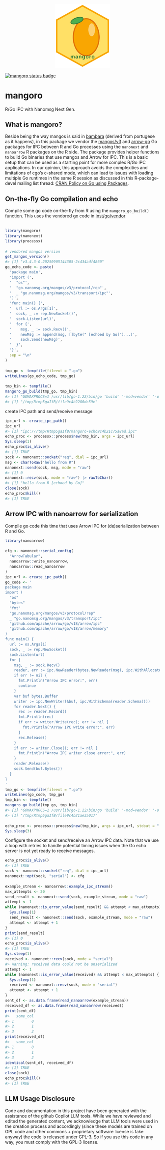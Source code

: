 
<p align="center">
<img src="inst/docs/logo.svg" alt="mangoro hexsticker" width="180"/>
</p>

[![mangoro status
badge](https://sounkou-bioinfo.r-universe.dev/mangoro/badges/version)](https://sounkou-bioinfo.r-universe.dev/mangoro)

# mangoro

R/Go IPC with Nanomsg Next Gen.

## What is mangoro?

Beside being the way mangos is said in
[bambara](https://bm.wikipedia.org/wiki/Mangoro) (derived from portugese
as it happens), in this package we vendor the
[mangos/v3](https://github.com/nanomsg/mangos) and
[arrow-go](https://github.com/apache/arrow-go) Go packages for IPC
between R and Go processes using the `nanonext` and `nanoarrow` R
packages on the R side. The package provides helper functions to build
Go binaries that use mangos and Arrow for IPC. This is a basic setup
that can be used as a starting point for more complex R/Go IPC
applications. In our opinion, this approach avoids the complexities and
limitations of cgo’s c-shared mode, which can lead to issues with
loading multiple Go runtimes in the same R session as discussed in this
R-package-devel mailing list thread: [CRAN Policy on Go using
Packages](https://hypatia.math.ethz.ch/pipermail/r-package-devel/2025q4/012067.html).

## On-the-fly Go compilation and echo

Compile some go code on-the-fly from R using the `mangoro_go_build()`
function. This uses the vendored go code in
[inst/go/vendor](inst/go/vendor)

``` r

library(mangoro)
library(nanonext)
library(processx)

# vendored mangos version
get_mangos_version()
#> [1] "v3.4.3-0.20250905144305-2c434adf4860"
go_echo_code <- paste(
  'package main',
  'import (',
  '  "os"',
  '  "go.nanomsg.org/mangos/v3/protocol/rep"',
  '  _ "go.nanomsg.org/mangos/v3/transport/ipc"',
  ')',
  'func main() {',
  '  url := os.Args[1]',
  '  sock, _ := rep.NewSocket()',
  '  sock.Listen(url)',
  '  for {',
  '    msg, _ := sock.Recv()',
  '    newMsg := append(msg, []byte(" [echoed by Go]")...)',
  '    sock.Send(newMsg)',
  '  }',
  '}',
  sep = "\n"
)

tmp_go <- tempfile(fileext = ".go")
writeLines(go_echo_code, tmp_go)

tmp_bin <- tempfile()
mangoro_go_build(tmp_go, tmp_bin)
#> [1] "GOMAXPROCS=1 /usr/lib/go-1.22/bin/go 'build' '-mod=vendor' '-o' '/tmp/Rtmp5gaIfB/file9c4b2280dc59e' '/tmp/Rtmp5gaIfB/file9c4b23486a461.go'"
#> [1] "/tmp/Rtmp5gaIfB/file9c4b2280dc59e"
```

create IPC path and send/receive message

``` r
ipc_url <- create_ipc_path()
ipc_url
#> [1] "ipc:///tmp/Rtmp5gaIfB/mangoro-echo9c4b21c75a8ad.ipc"
echo_proc <- processx::process$new(tmp_bin, args = ipc_url)
Sys.sleep(1)
echo_proc$is_alive()
#> [1] TRUE
sock <- nanonext::socket("req", dial = ipc_url)
msg <- charToRaw("hello from R")
nanonext::send(sock, msg, mode = "raw")
#> [1] 0
nanonext::recv(sock, mode = "raw") |> rawToChar()
#> [1] "hello from R [echoed by Go]"
close(sock)
echo_proc$kill()
#> [1] TRUE
```

## Arrow IPC with nanoarrow for serialization

Compile go code this time that uses Arrow IPC for (de)serialization
between R and Go.

``` r
library(nanoarrow)

cfg <- nanonext::serial_config(
  "ArrowTabular",
  nanoarrow::write_nanoarrow,
  nanoarrow::read_nanoarrow
)
ipc_url <- create_ipc_path()
go_code <- '
package main
import (
  "os"
  "bytes"
  "fmt"
  "go.nanomsg.org/mangos/v3/protocol/rep"
  _ "go.nanomsg.org/mangos/v3/transport/ipc"
  "github.com/apache/arrow/go/v18/arrow/ipc"
  "github.com/apache/arrow/go/v18/arrow/memory"
)
func main() {
  url := os.Args[1]
  sock, _ := rep.NewSocket()
  sock.Listen(url)
  for {
    msg, _ := sock.Recv()
    reader, err := ipc.NewReader(bytes.NewReader(msg), ipc.WithAllocator(memory.DefaultAllocator))
    if err != nil {
      fmt.Println("Arrow IPC error:", err)
      continue
    }
    var buf bytes.Buffer
    writer := ipc.NewWriter(&buf, ipc.WithSchema(reader.Schema()))
    for reader.Next() {
      rec := reader.Record()
      fmt.Println(rec)
      if err := writer.Write(rec); err != nil {
        fmt.Println("Arrow IPC write error:", err)
      }
      rec.Release()
    }
    if err := writer.Close(); err != nil {
      fmt.Println("Arrow IPC writer close error:", err)
    }
    reader.Release()
    sock.Send(buf.Bytes())
  }
}
'
tmp_go <- tempfile(fileext = ".go")
writeLines(go_code, tmp_go)
tmp_bin <- tempfile()
mangoro_go_build(tmp_go, tmp_bin)
#> [1] "GOMAXPROCS=1 /usr/lib/go-1.22/bin/go 'build' '-mod=vendor' '-o' '/tmp/Rtmp5gaIfB/file9c4b21ae3a017' '/tmp/Rtmp5gaIfB/file9c4b265a29cfb.go'"
#> [1] "/tmp/Rtmp5gaIfB/file9c4b21ae3a017"

echo_proc <- processx::process$new(tmp_bin, args = ipc_url, stdout = "|", stderr = "|"  )
Sys.sleep(3)
```

Configure the socket and send/receive an Arrow IPC data. Note that we
use a loop with retries to handle potential timing issues when the Go
echo server is not yet ready to receive messages.

``` r
echo_proc$is_alive()
#> [1] TRUE
sock <- nanonext::socket("req", dial = ipc_url)
nanonext::opt(sock, "serial") <- cfg

example_stream <- nanoarrow::example_ipc_stream()
max_attempts <- 20
send_result <- nanonext::send(sock, example_stream, mode = "raw")
attempt <- 1
while (nanonext::is_error_value(send_result) && attempt < max_attempts) {
  Sys.sleep(1)
  send_result <- nanonext::send(sock, example_stream, mode = "raw")
  attempt <- attempt + 1
}
print(send_result)
#> [1] 0
echo_proc$is_alive()
#> [1] TRUE
Sys.sleep(1)
received <- nanonext::recv(sock, mode = "serial")
#> Warning: received data could not be unserialized
attempt <- 1
while (nanonext::is_error_value(received) && attempt < max_attempts) {
  Sys.sleep(1)
  received <- nanonext::recv(sock, mode = "serial")
  attempt <- attempt + 1
}
sent_df <- as.data.frame(read_nanoarrow(example_stream))
received_df <- as.data.frame(read_nanoarrow(received))
print(sent_df)
#>   some_col
#> 1        0
#> 2        1
#> 3        2
print(received_df)
#>   some_col
#> 1        0
#> 2        1
#> 3        2
identical(sent_df, received_df)
#> [1] TRUE
close(sock)
echo_proc$kill()
#> [1] TRUE
```

## LLM Usage Disclosure

Code and documentation in this project have been generated with the
assistance of the github Copilot LLM tools. While we have reviewed and
edited the generated content, we acknowledge that LLM tools were used in
the creation process and accordingly (since these models are trained on
GPL code and other commons + proprietary software license is fake
anyway) the code is released under GPL-3. So if you use this code in any
way, you must comply with the GPL-3 license.
